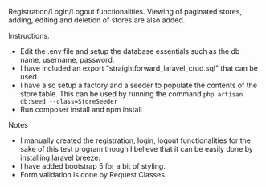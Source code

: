 Registration/Login/Logout functionalities.
Viewing of paginated stores, adding, editing and deletion of stores are also added.

Instructions.
<ul>
    <li>Edit the .env file and setup the database essentials such as the db name, username, password.</li>
    <li>I have included an export "straightforward_laravel_crud.sql" that can be used.</li>
    <li>I have also setup a factory and a seeder to populate the contents of the store table. This can be used by running the command <code>php artisan db:seed --class=StoreSeeder</code></li>
    <li>Run composer install and npm install</li>
</ul>

Notes
<ul>
    <li>I manually created the registration, login, logout functionalities for the sake of this test program though I believe that it can be easily done by installing laravel breeze.</li>
    <li>I have added bootstrap 5 for a bit of styling.</li>
    <li>Form validation is done by Request Classes.</li>
</ul>
